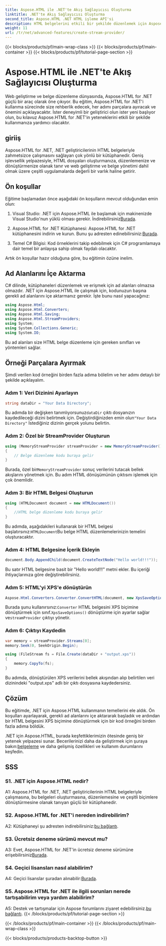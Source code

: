 ```yaml
---
title: Aspose.HTML ile .NET'te Akış Sağlayıcısı Oluşturma
linktitle: .NET'te Akış Sağlayıcısı Oluşturma
second_title: Aspose.HTML .NET HTML işleme API'si
description: HTML belgelerini etkili bir şekilde düzenlemek için Aspose.HTML for .NET'i nasıl kullanacağınızı öğrenin. Geliştiriciler için adım adım eğitim.
weight: 11
url: /tr/net/advanced-features/create-stream-provider/
---
```


{{< blocks/products/pf/main-wrap-class >}}
{{< blocks/products/pf/main-container >}}
{{< blocks/products/pf/tutorial-page-section >}}

# Aspose.HTML ile .NET'te Akış Sağlayıcısı Oluşturma

Web geliştirme ve belge düzenleme dünyasında, Aspose.HTML for .NET güçlü bir araç olarak öne çıkıyor. Bu eğitim, Aspose.HTML for .NET'i kullanma sürecinde size rehberlik edecek, her adımı parçalara ayıracak ve önemini açıklayacaktır. İster deneyimli bir geliştirici olun ister yeni başlıyor olun, bu kılavuz Aspose.HTML for .NET'in yeteneklerini etkili bir şekilde kullanmanıza yardımcı olacaktır.

## giriiş

Aspose.HTML for .NET, .NET geliştiricilerinin HTML belgeleriyle zahmetsizce çalışmasını sağlayan çok yönlü bir kütüphanedir. Geniş işlevsellik yelpazesiyle, HTML dosyaları oluşturmanıza, düzenlemenize ve dönüştürmenize olanak tanır ve web geliştirme ve belge yönetimi dahil olmak üzere çeşitli uygulamalarda değerli bir varlık haline getirir.

## Ön koşullar

Eğitime başlamadan önce aşağıdaki ön koşulların mevcut olduğundan emin olun:

1.  Visual Studio: .NET için Aspose.HTML ile başlamak için makinenizde Visual Studio'nun yüklü olması gerekir. İndirebilirsiniz[Burada](https://visualstudio.microsoft.com/).

2.  Aspose.HTML for .NET Kütüphanesi: Aspose.HTML for .NET kütüphanesini indirin ve kurun. Bunu şu adresten edinebilirsiniz:[Burada](https://releases.aspose.com/html/net/).

3. Temel C# Bilgisi: Kod örneklerini takip edebilmek için C# programlamaya dair temel bir anlayışa sahip olmak faydalı olacaktır.

Artık ön koşullar hazır olduğuna göre, bu eğitimin özüne inelim.

## Ad Alanlarını İçe Aktarma

C# dilinde, kütüphaneleri düzenlemek ve erişmek için ad alanları olmazsa olmazdır. .NET için Aspose.HTML ile çalışmak için, kodunuzun başına gerekli ad alanlarını içe aktarmanız gerekir. İşte bunu nasıl yapacağınız:

```csharp
using Aspose.Html;
using Aspose.Html.Converters;
using Aspose.Html.Saving;
using Aspose.Html.StreamProviders;
using System;
using System.Collections.Generic;
using System.IO;
```

Bu ad alanları size HTML belge düzenleme için gereken sınıfları ve yöntemleri sağlar.

## Örneği Parçalara Ayırmak

Şimdi verilen kod örneğini birden fazla adıma bölelim ve her adımı detaylı bir şekilde açıklayalım.

### Adım 1: Veri Dizinini Ayarlayın

```csharp
string dataDir = "Your Data Directory";
```

 Bu adımda bir değişken tanımlıyorsunuz`dataDir` çıktı dosyanızın kaydedileceği dizini belirtmek için. Değiştirdiğinizden emin olun`"Your Data Directory"` İstediğiniz dizinin gerçek yolunu belirtin.

### Adım 2: Özel bir StreamProvider Oluşturun

```csharp
using (MemoryStreamProvider streamProvider = new MemoryStreamProvider())
{
    // Belge düzenleme kodu buraya gelir
}
```

 Burada, özel bir`MemoryStreamProvider` sonuç verilerini tutacak bellek akışlarını yönetmek için. Bu adım HTML dönüşümünün çıktısını işlemek için çok önemlidir.

### Adım 3: Bir HTML Belgesi Oluşturun

```csharp
using (HTMLDocument document = new HTMLDocument())
{
    //HTML belge düzenleme kodu buraya gelir
}
```

 Bu adımda, aşağıdakileri kullanarak bir HTML belgesi başlatırsınız:`HTMLDocument`Bu belge HTML düzenlemelerinizin temelini oluşturacaktır.

### Adım 4: HTML Belgesine İçerik Ekleyin

```csharp
document.Body.AppendChild(document.CreateTextNode("Hello world!!!"));
```

Bu satır HTML belgesine basit bir "Hello world!!!" metni ekler. Bu içeriği ihtiyaçlarınıza göre değiştirebilirsiniz.

### Adım 5: HTML'yi XPS'e dönüştürün

```csharp
Aspose.Html.Converters.Converter.ConvertHTML(document, new XpsSaveOptions(), streamProvider);
```

 Burada şunu kullanırsınız:`Converter` HTML belgesini XPS biçimine dönüştürmek için sınıf.`XpsSaveOptions()` dönüştürme için ayarlar sağlar ve`streamProvider` çıktıyı yönetir.

### Adım 6: Çıktıyı Kaydedin

```csharp
var memory = streamProvider.Streams[0];
memory.Seek(0, SeekOrigin.Begin);

using (FileStream fs = File.Create(dataDir + "output.xps"))
{
    memory.CopyTo(fs);
}
```

Bu adımda, dönüştürülen XPS verilerini bellek akışından alıp belirtilen veri dizinindeki "output.xps" adlı bir çıktı dosyasına kaydedersiniz.

## Çözüm

Bu eğitimde, .NET için Aspose.HTML kullanmanın temellerini ele aldık. Ön koşulları ayarlayarak, gerekli ad alanlarını içe aktararak başladık ve ardından bir HTML belgesini XPS biçimine dönüştürmek için bir kod örneğini birden fazla adıma böldük.

 .NET için Aspose.HTML, burada keşfettiklerimizin ötesinde geniş bir yetenek yelpazesi sunar. Becerilerinizi daha da geliştirmek için şuraya bakın:[belgeleme](https://reference.aspose.com/html/net/) ve daha gelişmiş özellikleri ve kullanım durumlarını keşfedin.

## SSS

### S1. .NET için Aspose.HTML nedir?

A1: Aspose.HTML for .NET, .NET geliştiricilerinin HTML belgeleriyle çalışmasına, bu belgeleri oluşturmasına, düzenlemesine ve çeşitli biçimlere dönüştürmesine olanak tanıyan güçlü bir kütüphanedir.

### S2. Aspose.HTML for .NET'i nereden indirebilirim?

 A2: Kütüphaneyi şu adresten indirebilirsiniz:[bu bağlantı](https://releases.aspose.com/html/net/).

### S3. Ücretsiz deneme sürümü mevcut mu?

 A3: Evet, Aspose.HTML for .NET'in ücretsiz deneme sürümüne erişebilirsiniz[Burada](https://releases.aspose.com/).

### S4. Geçici lisansları nasıl alabilirim?

 A4: Geçici lisanslar şuradan alınabilir:[Burada](https://purchase.aspose.com/temporary-license/).

### S5. Aspose.HTML for .NET ile ilgili sorunları nerede tartışabilirim veya yardım alabilirim?

 A5: Destek ve tartışmalar için Aspose forumlarını ziyaret edebilirsiniz.[bu bağlantı](https://forum.aspose.com/).
{{< /blocks/products/pf/tutorial-page-section >}}

{{< /blocks/products/pf/main-container >}}
{{< /blocks/products/pf/main-wrap-class >}}

{{< blocks/products/products-backtop-button >}}

